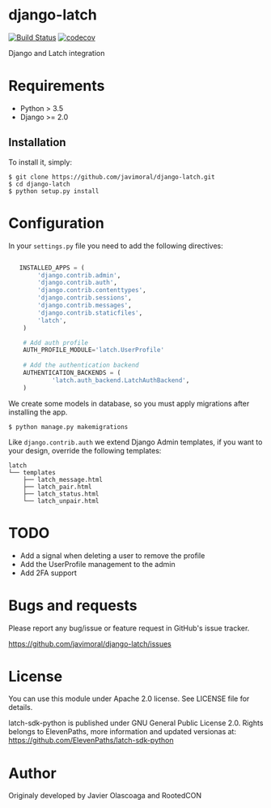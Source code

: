 # django-latch

[![Build Status](https://travis-ci.com/javimoral/django-latch.svg?branch=master)](https://travis-ci.com/javimoral/django-latch)
[![codecov](https://codecov.io/gh/javimoral/django-latch/branch/master/graph/badge.svg)](https://codecov.io/gh/javimoral/django-latch)

Django and Latch integration

# Requirements

- Python > 3.5
- Django >= 2.0

## Installation

To install it, simply:
   
    $ git clone https://github.com/javimoral/django-latch.git
    $ cd django-latch
    $ python setup.py install


# Configuration

In your ``settings.py`` file you need to add the following directives:

```python

   INSTALLED_APPS = (
        'django.contrib.admin',
        'django.contrib.auth',
        'django.contrib.contenttypes',
        'django.contrib.sessions',
        'django.contrib.messages',
        'django.contrib.staticfiles',
        'latch',
    )

    # Add auth profile 
    AUTH_PROFILE_MODULE='latch.UserProfile'
    
    # Add the authentication backend
    AUTHENTICATION_BACKENDS = (
            'latch.auth_backend.LatchAuthBackend',
    )
```

We create some models in database, so you must apply migrations after installing the app.

    $ python manage.py makemigrations

Like `django.contrib.auth` we extend Django Admin templates, if you want to your design, override the following templates:

    latch
    └── templates
        ├── latch_message.html
        ├── latch_pair.html
        ├── latch_status.html
        └── latch_unpair.html

# TODO

* Add a signal when deleting a user to remove the profile
* Add the UserProfile management to the admin
* Add 2FA support


# Bugs and requests

Please report any bug/issue or feature request in GitHub's issue tracker.

https://github.com/javimoral/django-latch/issues


# License

You can use this module under Apache 2.0 license. See LICENSE file for details.

latch-sdk-python is published under GNU General Public License 2.0. Rights belongs to ElevenPaths, more information and updated versionas at:
https://github.com/ElevenPaths/latch-sdk-python

# Author

Originaly developed by Javier Olascoaga and RootedCON

